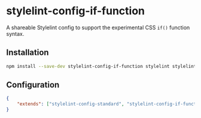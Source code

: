 # stylelint-config-if-function

A shareable Stylelint config to support the experimental CSS `if()` function syntax.

## Installation

```bash
npm install --save-dev stylelint-config-if-function stylelint stylelint-config-standard
```

## Configuration

```json
{
	"extends": ["stylelint-config-standard", "stylelint-config-if-function"]
}
```
